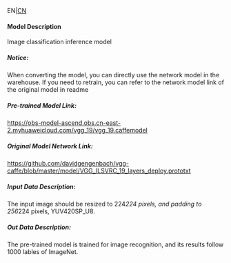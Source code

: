 EN|[CN](README.osc.md)
#### Model Description
Image classification inference model

##### Notice:
When converting the model, you can directly use the network model in the warehouse. If you need to retrain, you can refer to the network model link of the original model in readme

##### Pre-trained Model Link:
https://obs-model-ascend.obs.cn-east-2.myhuaweicloud.com/vgg_19/vgg_19.caffemodel

##### Original Model Network Link:
https://github.com/davidgengenbach/vgg-caffe/blob/master/model/VGG_ILSVRC_19_layers_deploy.prototxt

##### Input Data Description:
The input image should be resized to 224*224 pixels, and padding to 256*224 pixels, YUV420SP_U8.

##### Out Data Description:
The pre-trained model is trained for image recognition, and its results follow 1000 lables of ImageNet.

